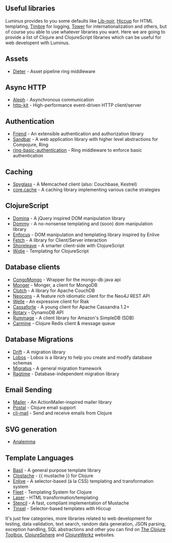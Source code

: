 ## Useful libraries

Luminus provides to you some defaults like [Lib-noir](https://github.com/noir-clojure/lib-noir),
[Hiccup](https://github.com/weavejester/hiccup) for HTML templating,
[Timbre](https://github.com/ptaoussanis/timbre) for logging,
[Tower](https://github.com/ptaoussanis/tower) for internationalization and others,
but of course you able to use whatever libraries you want.
Here we are going to provide a list of Clojure and ClojureScript
libraries which can be useful for web developent with Luminus.

## Assets

* [Dieter](https://github.com/edgecase/dieter) - Asset pipeline ring middleware

## Async HTTP

* [Aleph](https://github.com/ztellman/aleph) - Asynchronous communication
* [http-kit](https://github.com/http-kit/http-kit) - High-performance event-driven HTTP client/server

## Authentication

* [Friend](https://github.com/cemerick/friend) - An extensible authentication and authorization library
* [Sandbar](https://github.com/brentonashworth/sandbar) - A web application library with higher level abstractions for Compojure, Ring
* [ring-basic-authentication](https://github.com/remvee/ring-basic-authentication) - Ring middleware to enforce basic authentication

## Caching

* [Spyglass](https://github.com/clojurewerkz/spyglass) - A Memcached client (also: Couchbase, Kestrel)
* [core.cache](https://github.com/clojure/core.cache) - A caching library implementing various cache strategies

## ClojureScript

* [Domina](https://github.com/levand/domina) - A jQuery inspired DOM manipulation library
* [Dommy](https://github.com/Prismatic/dommy) - A no-nonsense templating and (soon) dom manipulation library
* [Enfocus](https://github.com/ckirkendall/enfocus) - DOM manipulation and templating library inspired by Enlive
* [Fetch](https://github.com/ibdknox/fetch) - A library for Client/Server interaction
* [Shoreleave](https://github.com/shoreleave) - A smarter client-side with ClojureScript
* [Widje](https://github.com/Flamefork/widje) - Templating for ClojureScript

## Database clients

* [CongoMongo](https://github.com/aboekhoff/congomongo) - Wrapper for the mongo-db java api
* [Monger](http://clojuremongodb.info/) - Monger, a client for MongoDB
* [Clutch](https://github.com/clojure-clutch/clutch) - A library for Apache CouchDB
* [Neocons](https://github.com/michaelklishin/neocons) - A feature rich idiomatic client for the Neo4J REST API
* [Welle](http://clojureriak.info/) - An expressive client for Riak
* [Cassaforte](https://github.com/clojurewerkz/cassaforte) - A young client for Apache Cassandra 1.2+
* [Rotary](https://github.com/weavejester/rotary) - DynamoDB API
* [Rummage](https://github.com/cemerick/rummage) - A client library for Amazon's SimpleDB (SDB)
* [Carmine](https://github.com/ptaoussanis/carmine) - Clojure Redis client & message queue

## Database Migrations

* [Drift](https://github.com/macourtney/drift) - A migration library
* [Lobos](http://budu.github.com/lobos/) - Lobos is a library to help you create and modify database schemas
* [Migratus](https://github.com/pjstadig/migratus) - A general migration framework
* [Ragtime](https://github.com/weavejester/ragtime) - Database-independent migration library

## Email Sending

* [Mailer](https://github.com/clojurewerkz/mailer) - An ActionMailer-inspired mailer library
* [Postal](https://github.com/drewr/postal) - Clojure email support
* [clj-mail](https://github.com/MayDaniel/clj-mail) - Send and receive emails from Clojure
 
## SVG generation

* [Analemma](http://liebke.github.com/analemma/)

## Template Languages

* [Basil](https://github.com/kumarshantanu/basil) - A general purpose template library
* [Clostache](https://github.com/fhd/clostache) - {{ mustache }} for Clojure
* [Enlive](https://github.com/cgrand/enlive) - A selector-based (à la CSS) templating and transformation system
* [Fleet](https://github.com/Flamefork/fleet) - Templating System for Clojure
* [Laser](https://github.com/Raynes/laser) - HTML transformation/templating
* [Stencil](https://github.com/davidsantiago/stencil) - A fast, compliant implementation of Mustache
* [Tinsel](https://github.com/davidsantiago/tinsel) - Selector-based templates with Hiccup


It's just few categories, more libraries related to web development
 for testing, data validation, text search, random data generation,
 JSON parsing, exception handling, SQL abstractions and other you can find on
[The Clojure Toolbox](http://www.clojure-toolbox.com/),
[ClojureSphere](http://www.clojuresphere.com/) and
[ClojureWerkz](http://clojurewerkz.org/) websites.
